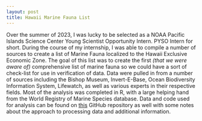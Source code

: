 ```yaml
---
layout: post
title: Hawaii Marine Fauna List
---
```


Over the summer of 2023, I was lucky to be selected as a NOAA Pacific Islands Science Center Young Scientist Opportunity Intern. PYSO Intern for short. 
During the course of my internship, I was able to compile a number of sources to create a list of Marine Fauna localized to the Hawaii Exclusive Economic Zone. 
The goal of this list was to create the first *(that we were aware of)* comprehensive list of marine fauna so we could have a sort of check-list for use in verification of data.
Data were pulled in from a number of sources including the Bishop Museum, Invert-E-Base, Ocean Biodiversity Information System, Lifewatch, as well as various experts in their respective fields.
Most of the analysis was completed in R, with a large helping hand from the World Registry of Marine Species database. 
Data and code used for analysis can be found on [this](https://github.com/trevornishida/HawaiiMarineFauna) GitHub repository as well with some notes about the approach to processing data and additional information.
